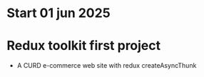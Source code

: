 # Start  01 jun 2025

# Redux toolkit first project
* A CURD e-commerce web site with redux createAsyncThunk